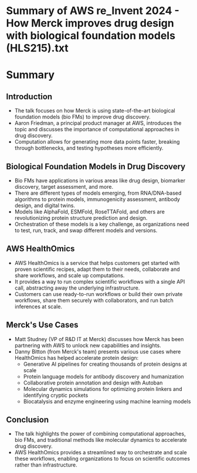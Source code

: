 # Summary of AWS re_Invent 2024 - How Merck improves drug design with biological foundation models (HLS215).txt

# Summary

## Introduction
- The talk focuses on how Merck is using state-of-the-art biological foundation models (bio FMs) to improve drug discovery.
- Aaron Friedman, a principal product manager at AWS, introduces the topic and discusses the importance of computational approaches in drug discovery.
- Computation allows for generating more data points faster, breaking through bottlenecks, and testing hypotheses more efficiently.

## Biological Foundation Models in Drug Discovery
- Bio FMs have applications in various areas like drug design, biomarker discovery, target assessment, and more.
- There are different types of models emerging, from RNA/DNA-based algorithms to protein models, immunogenicity assessment, antibody design, and digital twins.
- Models like AlphaFold, ESMFold, RoseTTAFold, and others are revolutionizing protein structure prediction and design.
- Orchestration of these models is a key challenge, as organizations need to test, run, track, and swap different models and versions.

## AWS HealthOmics
- AWS HealthOmics is a service that helps customers get started with proven scientific recipes, adapt them to their needs, collaborate and share workflows, and scale up computations.
- It provides a way to run complex scientific workflows with a single API call, abstracting away the underlying infrastructure.
- Customers can use ready-to-run workflows or build their own private workflows, share them securely with collaborators, and run batch inferences at scale.

## Merck's Use Cases
- Matt Studney (VP of R&D IT at Merck) discusses how Merck has been partnering with AWS to unlock new capabilities and insights.
- Danny Bitton (from Merck's team) presents various use cases where HealthOmics has helped accelerate protein design:
  - Generative AI pipelines for creating thousands of protein designs at scale
  - Protein language models for antibody discovery and humanization
  - Collaborative protein annotation and design with Autoban
  - Molecular dynamics simulations for optimizing protein linkers and identifying cryptic pockets
  - Biocatalysis and enzyme engineering using machine learning models

## Conclusion
- The talk highlights the power of combining computational approaches, bio FMs, and traditional methods like molecular dynamics to accelerate drug discovery.
- AWS HealthOmics provides a streamlined way to orchestrate and scale these workflows, enabling organizations to focus on scientific outcomes rather than infrastructure.